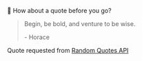 📣 How about a quote before you go?

> Begin, be bold, and venture to be wise.
>
> <p>- Horace</p>

Quote requested from [Random Quotes API](https://github.com/lukePeavey/quotable)
